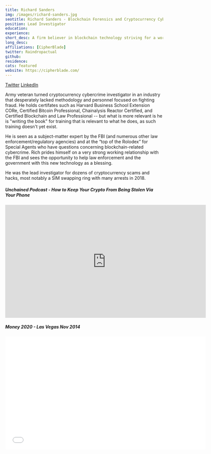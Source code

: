 ```yaml
---
title: Richard Sanders
img: /images/richard-sanders.jpg
seotitle: Richard Sanders - Blockchain Forensics and Cryptocurrency Cybercrime Expert
position: Lead Investigator
education: 
experience:
short_desc: A firm believer in blockchain technology striving for a world in perfect balance of privacy and security. 
long_desc:
affiliations: [CipherBlade]
twitter: Raindropactual
github: 
residence:
cats: featured
website: https://cipherblade.com/
---
```


<a class="social-link" href="https://twitter.com/Raindropactual" target="_blank">Twitter</a> <a class="social-link" title="Richard Sanders" href="https://www.linkedin.com/in/richasanders/" target="_blank">LinkedIn</a>

Army veteran turned cryptocurrency cybercrime investigator in an industry that desperately lacked methodology and personnel focused on fighting fraud. He holds certifates such as Harvard Business School Extension CORe, Certified Bitcoin Professional, Chainalysis Reactor Certified, and Certified Blockchain and Law Professional -- but what is more relevant is he is "writing the book" for training that is relevant to what he does, as such training doesn't yet exist.

He is seen as a subject-matter expert by the FBI (and numerous other law enforcement/regulatory agencies) and at the “top of the Rolodex” for Special Agents who have questions concerning blockchain-related cybercrime. Rich prides himself on a very strong working relationship with the FBI and sees the opportunity to help law enforcement and the government with this new technology as a blessing.

He was the lead investigator for dozens of cryptocurrency scams and hacks, most notably a SIM swapping ring with many arrests in 2018.


##### Unchained Podcast - How to Keep Your Crypto From Being Stolen Via Your Phone

<iframe width="640" height="360" src="https://unchainedpodcast.com/how-to-keep-your-crypto-from-being-stolen-via-your-phone/" frameborder="0" allowfullscreen></iframe>

##### Money 2020 - Las Vegas Nov 2014

<iframe width="640" height="360" src="//www.youtube.com/embed/6W_DNR9Bhus" frameborder="0" allowfullscreen></iframe>
